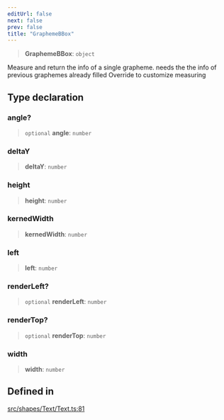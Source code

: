 ```yaml
---
editUrl: false
next: false
prev: false
title: "GraphemeBBox"
---
```


> **GraphemeBBox**: `object`

Measure and return the info of a single grapheme.
needs the the info of previous graphemes already filled
Override to customize measuring

## Type declaration

### angle?

> `optional` **angle**: `number`

### deltaY

> **deltaY**: `number`

### height

> **height**: `number`

### kernedWidth

> **kernedWidth**: `number`

### left

> **left**: `number`

### renderLeft?

> `optional` **renderLeft**: `number`

### renderTop?

> `optional` **renderTop**: `number`

### width

> **width**: `number`

## Defined in

[src/shapes/Text/Text.ts:81](https://github.com/fabricjs/fabric.js/blob/v6.0.0-rc4/src/shapes/Text/Text.ts#L81)

